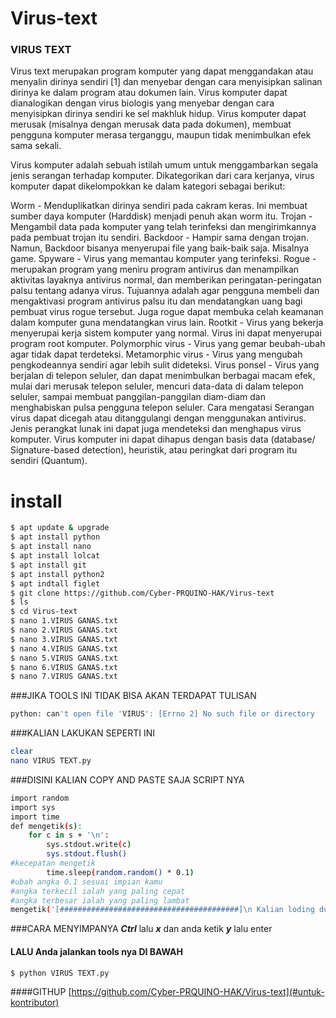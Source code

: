 # Virus-text
### VIRUS TEXT



Virus text merupakan program komputer yang dapat menggandakan atau menyalin dirinya sendiri [1] dan menyebar dengan cara menyisipkan salinan dirinya ke dalam program atau dokumen lain. Virus komputer dapat dianalogikan dengan virus biologis yang menyebar dengan cara menyisipkan dirinya sendiri ke sel makhluk hidup. Virus komputer dapat merusak (misalnya dengan merusak data pada dokumen), membuat pengguna komputer merasa terganggu, maupun tidak menimbulkan efek sama sekali.

Virus komputer adalah sebuah istilah umum untuk menggambarkan segala jenis serangan terhadap komputer. Dikategorikan dari cara kerjanya, virus komputer dapat dikelompokkan ke dalam kategori sebagai berikut:

Worm - Menduplikatkan dirinya sendiri pada cakram keras. Ini membuat sumber daya komputer (Harddisk) menjadi penuh akan worm itu.
Trojan - Mengambil data pada komputer yang telah terinfeksi dan mengirimkannya pada pembuat trojan itu sendiri.
Backdoor - Hampir sama dengan trojan. Namun, Backdoor bisanya menyerupai file yang baik-baik saja. Misalnya game.
Spyware - Virus yang memantau komputer yang terinfeksi.
Rogue - merupakan program yang meniru program antivirus dan menampilkan aktivitas layaknya antivirus normal, dan memberikan peringatan-peringatan palsu tentang adanya virus. Tujuannya adalah agar pengguna membeli dan mengaktivasi program antivirus palsu itu dan mendatangkan uang bagi pembuat virus rogue tersebut. Juga rogue dapat membuka celah keamanan dalam komputer guna mendatangkan virus lain.
Rootkit - Virus yang bekerja menyerupai kerja sistem komputer yang normal. Virus ini dapat menyerupai program root komputer.
Polymorphic virus - Virus yang gemar beubah-ubah agar tidak dapat terdeteksi.
Metamorphic virus - Virus yang mengubah pengkodeannya sendiri agar lebih sulit dideteksi.
Virus ponsel - Virus yang berjalan di telepon seluler, dan dapat menimbulkan berbagai macam efek, mulai dari merusak telepon seluler, mencuri data-data di dalam telepon seluler, sampai membuat panggilan-panggilan diam-diam dan menghabiskan pulsa pengguna telepon seluler.
Cara mengatasi
Serangan virus dapat dicegah atau ditanggulangi dengan menggunakan antivirus. Jenis perangkat lunak ini dapat juga mendeteksi dan menghapus virus komputer. Virus komputer ini dapat dihapus dengan basis data (database/ Signature-based detection), heuristik, atau peringkat dari program itu sendiri (Quantum).

#  install
```bash
$ apt update & upgrade 
$ apt install python 
$ apt install nano
$ apt install lolcat
$ apt install git 
$ apt install python2
$ apt indtall figlet 
$ git clone https://github.com/Cyber-PRQUINO-HAK/Virus-text
$ ls 
$ cd Virus-text
$ nano 1.VIRUS GANAS.txt
$ nano 2.VIRUS GANAS.txt
$ nano 3.VIRUS GANAS.txt
$ nano 4.VIRUS GANAS.txt
$ nano 5.VIRUS GANAS.txt
$ nano 6.VIRUS GANAS.txt
$ nano 7.VIRUS GANAS.txt
```
###JIKA TOOLS INI TIDAK BISA AKAN TERDAPAT TULISAN
```bash
python: can't open file 'VIRUS': [Errno 2] No such file or directory
```
###KALIAN LAKUKAN SEPERTI INI
```bash
clear
nano VIRUS TEXT.py
```

###DISINI KALIAN COPY AND PASTE SAJA SCRIPT NYA 
```bash
import random
import sys
import time
def mengetik(s):
    for c in s + '\n':
        sys.stdout.write(c)
        sys.stdout.flush()
#kecepatan mengetik
        time.sleep(random.random() * 0.1)
#ubah angka 0.1 sesuai impian kamu
#angka terkecil ialah yang paling cepat
#angka terbesar ialah yang paling lambat
mengetik('[########################################]\n Kalian loding dulu \n =>>>>>>>>>>>>>>>>>>>>>>>>>>>>>>>>>>>>>>>>>>>>>[100%]\n→\n→\n→\nSELAMAT DATANG DI TOOLS PRQUINO\n......___\n.....[>o<$$>o<] \n.........[ΠΠΠΠ] \n.....(€€€€€€€)       WELCOME ™ \n..........(###) \n...........(###) \n...........(###) \n..........(###) \nDI BAWAH INI CARA BAGAIMANA CARA MEMBUKA VIRUS NYA \n 1.]nano 1.VIRUS GANAS.txt \n 2.]nano 2.VIRUS GANAS.txt \n 3.]nano 3.VIRUS GANAS.txt \n4.] nano 4.VIRUS GANAS\n5.] nano 5.VIRUS GANAS\n6.] nano 6.VIRUS GANAS\n7.] nano 7.VIRUS GANAS\n→\n→\nIDENTIFIKASI VIRUS \n→\nVirus text merupakan program komputer yang dapat menggandakan atau menyalin dirinya sendiri \n [1] dan menyebar dengan cara menyisipkan salinan dirinya ke dalam program atau dokumen lain.\n Virus komputer dapat dianalogikan dengan virus biologis yang menyebar dengan cara menyisipkan dirinya sendiri ke sel makhluk hidup. \n Virus komputer dapat merusak (misalnya dengan merusak data pada dokumen), membuat pengguna komputer merasa terganggu, maupun tidak menimbulkan efek sama sekali. \n→\n→\n CARA KERJA VIRUS TEXT \n→\nVirus text umumnya dapat merusak perangkat lunak komputer dan tidak dapat secara langsung merusak perangkat keras komputer tetapi dapat \nmengakibatkan kerusakan dengan cara memuat program yang memaksa over process ke perangkat tertentu. \n Efek negatif virus komputer adalah memperbanyak dirinya sendiri, yang membuat sumber daya pada komputer (seperti penggunaan memori) menjadi berkurang secara signifikan.\n Hampir 95% virus komputer berbasis sistem operasi Windows. \nSisanya menyerang Linux/GNU, Mac, FreeBSD, OS/2 IBM, dan Sun Operating System.\n Virus yang ganas akan merusak perangkat keras \n→\n→\nPENCEGAHAN \n→\nSerangan virus dapat dicegah atau ditanggulangi dengan menggunakan antivirus.\n Jenis perangkat lunak ini dapat juga mendeteksi dan menghapus virus komputer. \nVirus komputer ini dapat dihapus dengan basis data (database/ Signature-based detection), heuristik, atau peringkat dari program itu sendiri (Quantum).\n[########################################]\nSELALU SUPPROT TEAM PRQUINO\nSUBSCRIBE = https://www.youtube.com/channel/UC7V4xkAZm0bX6_taK_F0zhw \n instagram = prquino \n facebook = prquinoherlambang \n[########################################]\n terima kasih\n')
```
###CARA MENYIMPANYA ***Ctrl*** lalu ***x*** dan anda ketik ***y*** lalu enter
#### LALU Anda jalankan tools nya  DI BAWAH
```bash
$ python VIRUS TEXT.py

```
####GITHUP
 [https://github.com/Cyber-PRQUINO-HAK/Virus-text](#untuk-kontributor)


